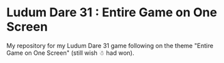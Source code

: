 Ludum Dare 31 : Entire Game on One Screen
=========================================

My repository for my Ludum Dare 31 game following on the theme "Entire Game on One Screen" (still wish ☃ had won).
